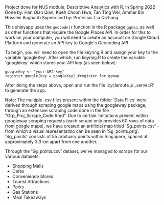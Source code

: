 Project done for NUS module, Descriptive Analytics with R, in Spring 2022
Done by: Han Qian Qian, Kueh Choon Hwa, Tan Ting Wei, Ammar Bin Hussein Bagharib
Supervised by: Professor Liu Qizhang

This shinyapp uses the `geocode()` function in the R package `ggmap`, as well as other functions that require the Google Places API. In order for this to work on your computer, you will need to create an account on Google Cloud Platform and generate an API key to Google's Geocoding API.

To begin, you will need to open the file keyring.R and assign your key to the variable 'googleKey'. After which, run keyring.R to create the variable 'googlekey' which stores your API key (as seen below):

```{r eval = FALSE}
googleKey <- "your-API-key"
register_google(key = googleKey) #register for ggmap
```

After doing the steps above, open and run the file 'cycleroute_ui_server.R' to generate the app.

Note:
The multiple .csv files present within the folder 'Data Files' were derived through scraping google maps using the googleway package, through an extensive scraping code done in the file "Grp_Proj_Scrape_Code.Rmd". Due to certain limitations present within googleway scraping requests (each scrape only provides 60 rows of data from google maps), we have created an artificial map titled 'Sg_points.csv' - from which a visual representatino can be seen in 'Sg_points.png'. 'Sg_points' consists of 55 arbituary points within Singapore, spaced at approximately 3.3 km apart from one another. 

Through the 'Sg_points.csv' dataset, we've managed to scrape for our various datasets:
- Shopping Malls
- Cafes
- Convenience Stores
- Tourist Attractions
- Parks
- Gas Stations
- Meal Takeaways







